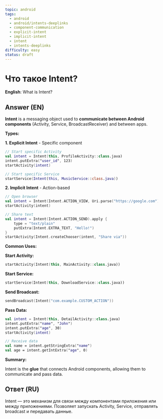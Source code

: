 ```yaml
---
topic: android
tags:
  - android
  - android/intents-deeplinks
  - component-communication
  - explicit-intent
  - implicit-intent
  - intent
  - intents-deeplinks
difficulty: easy
status: draft
---
```


# Что такое Intent?

**English**: What is Intent?

## Answer (EN)
**Intent** is a messaging object used to **communicate between Android components** (Activity, Service, BroadcastReceiver) and between apps.

**Types:**

**1. Explicit Intent** - Specific component

```kotlin
// Start specific Activity
val intent = Intent(this, ProfileActivity::class.java)
intent.putExtra("user_id", 123)
startActivity(intent)

// Start specific Service
startService(Intent(this, MusicService::class.java))
```

**2. Implicit Intent** - Action-based

```kotlin
// Open browser
val intent = Intent(Intent.ACTION_VIEW, Uri.parse("https://google.com"))
startActivity(intent)

// Share text
val intent = Intent(Intent.ACTION_SEND).apply {
    type = "text/plain"
    putExtra(Intent.EXTRA_TEXT, "Hello!")
}
startActivity(Intent.createChooser(intent, "Share via"))
```

**Common Uses:**

**Start Activity:**
```kotlin
startActivity(Intent(this, MainActivity::class.java))
```

**Start Service:**
```kotlin
startService(Intent(this, DownloadService::class.java))
```

**Send Broadcast:**
```kotlin
sendBroadcast(Intent("com.example.CUSTOM_ACTION"))
```

**Pass Data:**
```kotlin
val intent = Intent(this, DetailActivity::class.java)
intent.putExtra("name", "John")
intent.putExtra("age", 30)
startActivity(intent)

// Receive data
val name = intent.getStringExtra("name")
val age = intent.getIntExtra("age", 0)
```

**Summary:**

Intent is the **glue** that connects Android components, allowing them to communicate and pass data.

## Ответ (RU)
Intent — это механизм для связи между компонентами приложения или между приложениями. Позволяет запускать Activity, Service, отправлять broadcast и передавать данные.

